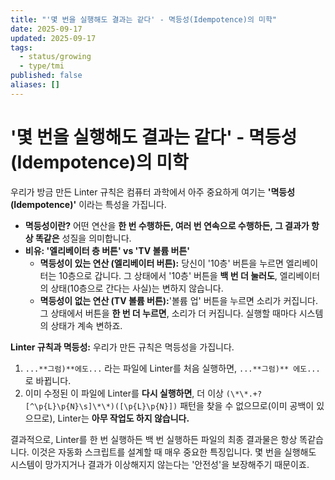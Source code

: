 ```yaml
---
title: "'몇 번을 실행해도 결과는 같다' - 멱등성(Idempotence)의 미학"
date: 2025-09-17
updated: 2025-09-17
tags:
  - status/growing
  - type/tmi
published: false
aliases: []
---
```

# '몇 번을 실행해도 결과는 같다' - 멱등성(Idempotence)의 미학
우리가 방금 만든 Linter 규칙은 컴퓨터 과학에서 아주 중요하게 여기는 **'멱등성(Idempotence)'** 이라는 특성을 가집니다.

- **멱등성이란?** 어떤 연산을 **한 번 수행하든, 여러 번 연속으로 수행하든, 그 결과가 항상 똑같은** 성질을 의미합니다.
- **비유: '엘리베이터 층 버튼' vs 'TV 볼륨 버튼'**
    - **멱등성이 있는 연산 (엘리베이터 버튼):** 당신이 '10층' 버튼을 누르면 엘리베이터는 10층으로 갑니다. 그 상태에서 '10층' 버튼을 **백 번 더 눌러도**, 엘리베이터의 상태(10층으로 간다는 사실)는 변하지 않습니다.
    - **멱등성이 없는 연산 (TV 볼륨 버튼):**'볼륨 업' 버튼을 누르면 소리가 커집니다. 그 상태에서 버튼을 **한 번 더 누르면**, 소리가 더 커집니다. 실행할 때마다 시스템의 상태가 계속 변하죠.
        

**Linter 규칙과 멱등성:** 우리가 만든 규칙은 멱등성을 가집니다.

1. `...**그럼)**에도...` 라는 파일에 Linter를 처음 실행하면, `...**그럼)** 에도...` 로 바뀝니다.
2. 이미 수정된 이 파일에 Linter를 **다시 실행하면**, 더 이상 `(\*\*.+?[^\p{L}\p{N}\s]\*\*)([\p{L}\p{N}])` 패턴을 찾을 수 없으므로(이미 공백이 있으므로), Linter는 **아무 작업도 하지 않습니다.**
    
결과적으로, Linter를 한 번 실행하든 백 번 실행하든 파일의 최종 결과물은 항상 똑같습니다. 이것은 자동화 스크립트를 설계할 때 매우 중요한 특징입니다. 몇 번을 실행해도 시스템이 망가지거나 결과가 이상해지지 않는다는 '안전성'을 보장해주기 때문이죠.

